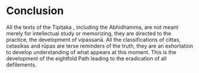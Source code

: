 # Conclusion

All the texts of the Tipiṭaka , including the Abhidhamma, are not meant
merely for intellectual study or memorizing, they are directed to the
practice, the development of vipassanā. All the classifications of
cittas, cetasikas and rūpas are terse reminders of the truth, they are
an exhortation to develop understanding of what appears at this moment.
This is the development of the eightfold Path leading to the eradication
of all defilements.
